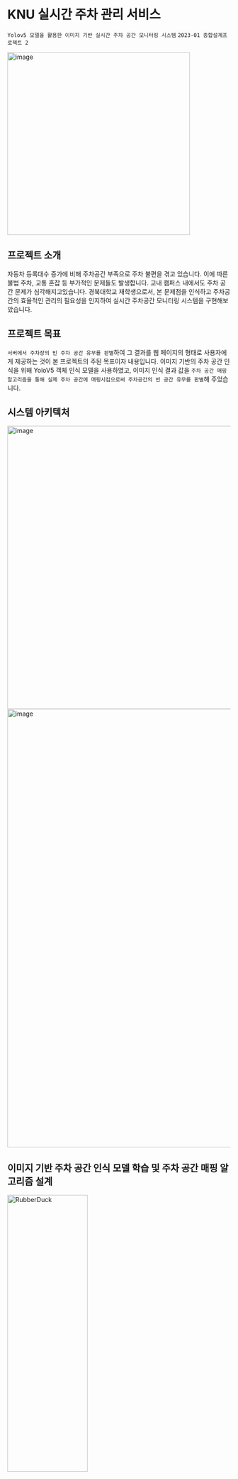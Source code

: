 # KNU 실시간 주차 관리 서비스
`Yolov5 모델을 활용한 이미지 기반 실시간 주차 공간 모니터링 시스템` `2023-01 종합설계프로젝트 2`

<img width="412" alt="image" src="https://github.com/meeeeju/KNU-parking-lot-monitoring-service/assets/68631158/9d4b3a85-5687-400a-8ac7-904c08b55318">



## 프로젝트 소개
자동차 등록대수 증가에 비해 주차공간 부족으로 주차 불편을 겪고 있습니다. 이에 따른 불법 주차, 교통 혼잡 등 부가적인 문제들도 발생합니다.  교내 캠퍼스 내에서도 주차 공간 문제가 심각해지고있습니다. 경북대학교 재학생으로서, 본 문제점을 인식하고 주차공간의 효율적인 관리의 필요성을 인지하여 실시간 주차공간 모니터링 시스템을 구현해보았습니다. 

## 프로젝트 목표 
`서버에서 주차장의 빈 주차 공간 유무를 판별`하여 그 결과를 웹 페이지의 형태로 사용자에게 제공하는 것이 본 프로젝트의 주된 목표이자 내용입니다. 
이미지 기반의 주차 공간 인식을 위해 YoloV5 객체 인식 모델을 사용하였고, 이미지 인식 결과 값을 `주차 공간 매핑 알고리즘을 통해 실제 주차 공간에 매핑시킴으로써 주차공간의 빈 공간 유무를 판별`해 주었습니다. 

## 시스템 아키텍처 

<img width="638" alt="image" src="https://github.com/meeeeju/KNU-parking-lot-monitoring-service/assets/68631158/2e19fdf0-98d8-43b6-a657-dad2facb22ad">

<img width="988" alt="image" src="https://github.com/meeeeju/KNU-parking-lot-monitoring-service/assets/68631158/83cb9457-dc4c-4b6b-a71a-2140663304b3">


## 이미지 기반 주차 공간 인식 모델 학습 및 주차 공간 매핑 알고리즘 설계
<img src="https://github.com/meeeeju/KNU-parking-lot-monitoring-service/assets/68631158/384cebba-989c-430a-9b06-585c8ea32b56" width="60%" height="40%" title="px(픽셀) 크기 설정" alt="RubberDuck"></img>
<img width="890" alt="image" src="https://github.com/meeeeju/KNU-parking-lot-monitoring-service/assets/68631158/384cebba-989c-430a-9b06-585c8ea32b56"> <br></br>
- 수집한 경북대학교 교내 주차장 사진(약 500장)과 외부 주차장 사진(약 4500장)을 사용하여 모델 학습을 진행 시켜주었습니다. Yolov5 모델로 학습 시키고 mAP@0.5 기준 최소 0.97 이상을 만족하는 결과를 이용해주었습니다.

<img src="https://github.com/meeeeju/KNU-parking-lot-monitoring-service/assets/68631158/41614de9-48f1-43e7-a943-bada9edb1cb3" width="60%" height="40%" title="px(픽셀) 크기 설정" alt="RubberDuck"></img> <br></br>
- 모델로부터 검출된 결과로 주차 여부를 판단하는 알고리즘은 촬영된 주차 공간 이미지에 따라 다르게 적용해주었습니다. (중심점 매핑 알고리즘과 인접변 우선 알고리즘)

## 서비스 미리보기 

<img width="992" alt="image" src="https://github.com/meeeeju/KNU-parking-lot-monitoring-service/assets/68631158/b0b659cc-1c98-480d-82b0-c49c3abef29c">



### 기대효과 및 한계점
- 이미지 기반의 모니터링을 통해 센서 기반 방식의 모니터링 장비 설치의 어려움 문제 극복했습니다.
- 주차 구역의 모양에 따라 주차공간 매핑 알고리즘을 달리 적용시켜 정확도를 높였습니다.
- 추가적인 알고리즘 설계와 모델 성능을 보완하게되면  시스템 정확성을 확보할 수 있을 것으로 기대됩니다.

### 사용 기술 및 라이브러리



